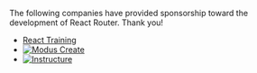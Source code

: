 The following companies have provided sponsorship toward the development
of React Router. Thank you!

- [React Training](https://reactjs-training.com)
- [![Modus Create](http://i.imgur.com/FxzUtvl.png)](http://moduscreate.com/)
- [![Instructure](http://i.imgur.com/kMZauLm.png)](https://www.instructure.com/)

